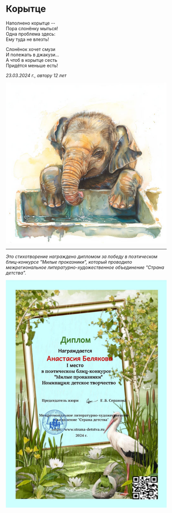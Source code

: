# Корытце

Наполнено корытце --  
Пора слонёнку мыться!  
Одна проблема здесь:  
Ему туда не влезть!

Слонёнок хочет смузи  
И полежать в джакузи...  
А чтоб в корытце сесть  
Придётся меньше есть!

*23.03.2024 г., автору 12 лет*

![Корытце](../images/trough.jpg)

***

*Это стихотворение награждено дипломом за победу в поэтическом блиц-конкурсе "Милые проказники", который проводило межрегиональное литературно-художественное объединение "Страна детства".*

![Диплом "Милые проказники"](../images/achievements/diplom-detstvo2.jpg)
